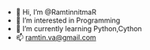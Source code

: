 - 👋 Hi, I’m @RamtinnitmaR
- 👀 I’m interested in Programming
- 🌱 I’m currently learning Python,Cython
- 📫 ramtin.va@gmail.com

<!---
RamtinnitmaR/RamtinnitmaR is a ✨ special ✨ repository because its `README.md` (this file) appears on your GitHub profile.
You can click the Preview link to take a look at your changes.
--->
